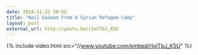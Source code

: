 ```yaml
---
date: 2014-11-22 20:52
title: "Neil Gaiman From A Syrian Refugee Camp"
layout: post
external_url: http://youtu.be/rIolTbJ_K5U
---
```

{% include video.html src="//www.youtube.com/embed/rIolTbJ_K5U" %}

